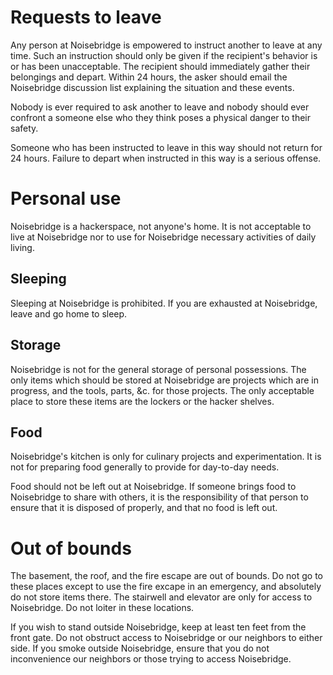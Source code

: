 Requests to leave
=================

Any person at Noisebridge is empowered to instruct another to leave at any time. Such an instruction should only be given if the recipient's behavior is or has been unacceptable. The recipient should immediately gather their belongings and depart. Within 24 hours, the asker should email the Noisebridge discussion list explaining the situation and these events.

Nobody is ever required to ask another to leave and nobody should ever confront a someone else who they think poses a physical danger to their safety.

Someone who has been instructed to leave in this way should not return for 24 hours. Failure to depart when instructed in this way is a serious offense.


Personal use
============

Noisebridge is a hackerspace, not anyone's home. It is not acceptable to live at Noisebridge nor to use for Noisebridge necessary activities of daily living.


Sleeping
--------

Sleeping at Noisebridge is prohibited. If you are exhausted at Noisebridge, leave and go home to sleep.


Storage
-------

Noisebridge is not for the general storage of personal possessions. The only items which should be stored at Noisebridge are projects which are in progress, and the tools, parts, &c. for those projects. The only acceptable place to store these items are the lockers or the hacker shelves.


Food
----

Noisebridge's kitchen is only for culinary projects and experimentation. It is not for preparing food generally to provide for day-to-day needs.

Food should not be left out at Noisebridge. If someone brings food to Noisebridge to share with others, it is the responsibility of that person to ensure that it is disposed of properly, and that no food is left out.


Out of bounds
=============

The basement, the roof, and the fire escape are out of bounds. Do not go to these places except to use the fire excape in an emergency, and absolutely do not store items there. The stairwell and elevator are only for access to Noisebridge. Do not loiter in these locations.

If you wish to stand outside Noisebridge, keep at least ten feet from the front gate. Do not obstruct access to Noisebridge or our neighbors to either side. If you smoke outside Noisebridge, ensure that you do not inconvenience our neighbors or those trying to access Noisebridge.

